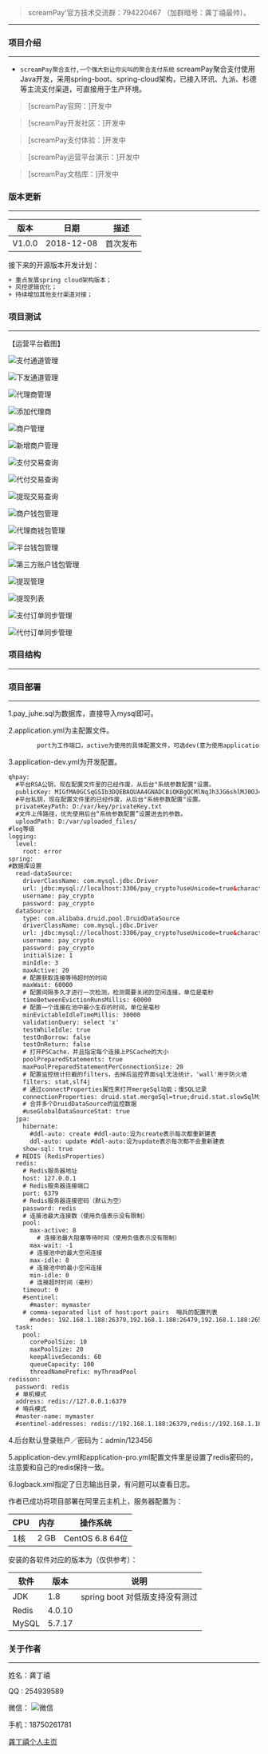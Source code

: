>screamPay'官方技术交流群：794220467 （加群暗号：龚丁禧最帅）。

***

### 项目介绍
***

- `screamPay聚合支付,一个强大到让你尖叫的聚合支付系统` screamPay聚合支付使用Java开发，采用spring-boot、spring-cloud架构，已接入环讯、九派、杉德等主流支付渠道，可直接用于生产环境。

> [screamPay官网：]开发中

> [screamPay开发社区：]开发中

> [screamPay支付体验：]开发中

> [screamPay运营平台演示：]开发中

> [screamPay文档库：]开发中

### 版本更新
***

版本 |日期 |描述
------- | ------- | -------
V1.0.0 |2018-12-08 |首次发布

接下来的开源版本开发计划：
```html
+ 重点发展spring cloud架构版本；
+ 风控逻辑优化；
+ 持续增加其他支付渠道对接；
```

### 项目测试
------------



【运营平台截图】

![支付通道管理](http://star.agcde.xyz/wp-content/uploads/2018/12/%E5%B1%8F%E5%B9%95%E5%BF%AB%E7%85%A7-2018-12-08-%E4%B8%8B%E5%8D%883.32.02.png "screamPay运营平台")

![下发通道管理](http://star.agcde.xyz/wp-content/uploads/2018/12/%E5%B1%8F%E5%B9%95%E5%BF%AB%E7%85%A7-2018-12-08-%E4%B8%8B%E5%8D%883.32.38.png "screamPay运营平台")

![代理商管理](http://star.agcde.xyz/wp-content/uploads/2018/12/%E5%B1%8F%E5%B9%95%E5%BF%AB%E7%85%A7-2018-12-08-%E4%B8%8B%E5%8D%883.33.14.png  "screamPay运营平台")

![添加代理商](http://star.agcde.xyz/wp-content/uploads/2018/12/%E5%B1%8F%E5%B9%95%E5%BF%AB%E7%85%A7-2018-12-08-%E4%B8%8B%E5%8D%883.33.46.png "screamPay运营平台")

![商户管理](http://star.agcde.xyz/wp-content/uploads/2018/12/%E5%B1%8F%E5%B9%95%E5%BF%AB%E7%85%A7-2018-12-08-%E4%B8%8B%E5%8D%883.34.29.png  "screamPay运营平台")

![新增商户管理](http://star.agcde.xyz/wp-content/uploads/2018/12/%E5%B1%8F%E5%B9%95%E5%BF%AB%E7%85%A7-2018-12-08-%E4%B8%8B%E5%8D%883.34.52.png  "screamPay运营平台")

![支付交易查询](http://star.agcde.xyz/wp-content/uploads/2018/12/%E5%B1%8F%E5%B9%95%E5%BF%AB%E7%85%A7-2018-12-08-%E4%B8%8B%E5%8D%883.35.13.png  "screamPay运营平台")

![代付交易查询](http://star.agcde.xyz/wp-content/uploads/2018/12/%E5%B1%8F%E5%B9%95%E5%BF%AB%E7%85%A7-2018-12-08-%E4%B8%8B%E5%8D%883.35.26.png  "screamPay运营平台")

![提现交易查询](http://star.agcde.xyz/wp-content/uploads/2018/12/%E5%B1%8F%E5%B9%95%E5%BF%AB%E7%85%A7-2018-12-08-%E4%B8%8B%E5%8D%883.35.41.png  "screamPay运营平台")

![商户钱包管理](http://star.agcde.xyz/wp-content/uploads/2018/12/%E5%B1%8F%E5%B9%95%E5%BF%AB%E7%85%A7-2018-12-08-%E4%B8%8B%E5%8D%883.35.58.png  "screamPay运营平台")

![代理商钱包管理](http://star.agcde.xyz/wp-content/uploads/2018/12/%E5%B1%8F%E5%B9%95%E5%BF%AB%E7%85%A7-2018-12-08-%E4%B8%8B%E5%8D%883.36.12.png  "screamPay运营平台")

![平台钱包管理](http://star.agcde.xyz/wp-content/uploads/2018/12/%E5%B1%8F%E5%B9%95%E5%BF%AB%E7%85%A7-2018-12-08-%E4%B8%8B%E5%8D%883.36.20.png  "screamPay运营平台")

![第三方账户钱包管理](http://star.agcde.xyz/wp-content/uploads/2018/12/%E5%B1%8F%E5%B9%95%E5%BF%AB%E7%85%A7-2018-12-08-%E4%B8%8B%E5%8D%883.36.38.png  "screamPay运营平台")

![提现管理](http://star.agcde.xyz/wp-content/uploads/2018/12/%E5%B1%8F%E5%B9%95%E5%BF%AB%E7%85%A7-2018-12-08-%E4%B8%8B%E5%8D%883.36.52.png "screamPay运营平台")

![提现列表](http://star.agcde.xyz/wp-content/uploads/2018/12/%E5%B1%8F%E5%B9%95%E5%BF%AB%E7%85%A7-2018-12-08-%E4%B8%8B%E5%8D%883.37.03.png  "screamPay运营平台")

![支付订单同步管理](http://star.agcde.xyz/wp-content/uploads/2018/12/%E5%B1%8F%E5%B9%95%E5%BF%AB%E7%85%A7-2018-12-08-%E4%B8%8B%E5%8D%883.37.17.png "screamPay运营平台")

![代付订单同步管理](http://star.agcde.xyz/wp-content/uploads/2018/12/%E5%B1%8F%E5%B9%95%E5%BF%AB%E7%85%A7-2018-12-08-%E4%B8%8B%E5%8D%883.37.38.png "screamPay运营平台")


### 项目结构
***


### 项目部署
***
1.pay_juhe.sql为数据库，直接导入mysql即可。

2.application.yml为主配置文件。
```html
        port为工作端口，active为使用的具体配置文件，可选dev(意为使用application-dev.yml)和pro(意为使用application-pro.yml)。
```
3.application-dev.yml为开发配置。
```html
qhpay:
  #平台RSA公钥，现在配置文件里的已经作废，从后台"系统参数配置"设置。
  publicKey: MIGfMA0GCSqGSIb3DQEBAQUAA4GNADCBiQKBgQCMlNqJh3JG6shlMJ0OJ42QnuG9OVUiBlcpbUXbaaprUjF1XTqDaUJZLvk5fkRDAgZAC/CbyYOOoZBpp8y3CnnCSPtJ8oKoLuQOcN1hW4snE0VP+J2wKMQQyjmzFK4MiRRDE6oxD2nWFe517zl8IOJYZWK3egTIXezoidLG0bucZwIDAQAB
  #平台私钥，现在配置文件里的已经作废，从后台"系统参数配置"设置。
  privateKeyPath: D:/var/key/privateKey.txt
  #文件上传路径，优先使用后台“系统参数配置”设置进去的参数。
  uploadPath: D:/var/uploaded_files/
#log等级
logging:
  level:
    root: error
spring:
#数据库设置
  read-dataSource:
    driverClassName: com.mysql.jdbc.Driver
    url: jdbc:mysql://localhost:3306/pay_crypto?useUnicode=true&characterEncoding=utf8&useSSL=false&allowMultiQueries=true
    username: pay_crypto
    password: pay_crypto
  dataSource:
    type: com.alibaba.druid.pool.DruidDataSource
    driverClassName: com.mysql.jdbc.Driver
    url: jdbc:mysql://localhost:3306/pay_crypto?useUnicode=true&characterEncoding=utf8&useSSL=false&allowMultiQueries=true
    username: pay_crypto
    password: pay_crypto
    initialSize: 1
    minIdle: 3
    maxActive: 20
    # 配置获取连接等待超时的时间
    maxWait: 60000
    # 配置间隔多久才进行一次检测，检测需要关闭的空闲连接，单位是毫秒
    timeBetweenEvictionRunsMillis: 60000
    # 配置一个连接在池中最小生存的时间，单位是毫秒
    minEvictableIdleTimeMillis: 30000
    validationQuery: select 'x'
    testWhileIdle: true
    testOnBorrow: false
    testOnReturn: false
    # 打开PSCache，并且指定每个连接上PSCache的大小
    poolPreparedStatements: true
    maxPoolPreparedStatementPerConnectionSize: 20
    # 配置监控统计拦截的filters，去掉后监控界面sql无法统计，'wall'用于防火墙
    filters: stat,slf4j
    # 通过connectProperties属性来打开mergeSql功能；慢SQL记录
    connectionProperties: druid.stat.mergeSql=true;druid.stat.slowSqlMillis=5000
    # 合并多个DruidDataSource的监控数据
    #useGlobalDataSourceStat: true
  jpa:
    hibernate:
      #ddl-auto: create #ddl-auto:设为create表示每次都重新建表
      ddl-auto: update #ddl-auto:设为update表示每次都不会重新建表
    show-sql: true
  # REDIS (RedisProperties)
  redis: 
    # Redis服务器地址
    host: 127.0.0.1
    # Redis服务器连接端口
    port: 6379  
    # Redis服务器连接密码（默认为空）
    password: redis  
    # 连接池最大连接数（使用负值表示没有限制）
    pool: 
      max-active: 8  
        # 连接池最大阻塞等待时间（使用负值表示没有限制）
      max-wait: -1  
      # 连接池中的最大空闲连接
      max-idle: 8  
      # 连接池中的最小空闲连接
      min-idle: 0  
      # 连接超时时间（毫秒）
    timeout: 0
    #sentinel: 
      #master: mymaster  
    # comma-separated list of host:port pairs  哨兵的配置列表  
      #nodes: 192.168.1.188:26379,192.168.1.188:26479,192.168.1.188:26579
  task: 
    pool: 
      corePoolSize: 10  
      maxPoolSize: 20  
      keepAliveSeconds: 60  
      queueCapacity: 100  
      threadNamePrefix: myThreadPool 
redisson:
  password: redis
  # 单机模式
  address: redis://127.0.0.1:6379
  # 哨兵模式
  #master-name: mymaster
  #sentinel-addresses: redis://192.168.1.188:26379,redis://192.168.1.188:26479,redis://192.168.1.188:26579
```
4.后台默认登录账户／密码为：admin/123456

5.application-dev.yml和application-pro.yml配置文件里是设置了redis密码的，注意要和自己的redis保持一致。
	
6.logback.xml指定了日志输出目录，有问题可以查看日志。


作者已成功将项目部署在阿里云主机上，服务器配置为：

| CPU  | 内存 | 操作系统
|---|---|---
|1核 | 2 GB | CentOS 6.8 64位

安装的各软件对应的版本为（仅供参考）：

| 软件  | 版本 | 说明
|---|---|---
|JDK | 1.8 | spring boot 对低版支持没有测过
|Redis| 4.0.10 | 
|MySQL | 5.7.17 |

### 关于作者
***
姓名：龚丁禧

QQ : 254939589

微信：
![微信](http://star.agcde.xyz/wp-content/uploads/2018/12/个人二维码.jpeg  "龚丁禧个人微信")


手机：18750261781

[龚丁禧个人主页](http://star.agcde.xyz "龚丁禧个人主页")
